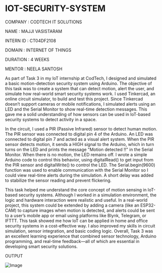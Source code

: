 # IOT-SECURITY-SYSTEM

COMPANY : CODTECH IT SOLUTIONS

NAME : MAJJI VASISTARAM

INTERN ID : CT04DF2108

DOMAIN : INTERNET OF THINGS

DURATION : 4 WEEKS

MENTOR : NEELA SANTOSH

As part of Task 3 in my IoT internship at CodTech, I designed and simulated a basic motion-detection security system using Arduino. The objective of this task was to create a system that can detect motion, alert the user, and simulate how real-world smart security systems work. I used Tinkercad, an online circuit simulator, to build and test this project. Since Tinkercad doesn’t support cameras or mobile notifications, I simulated alerts using an LED and the Serial Monitor to show real-time detection messages. This gave me a solid understanding of how sensors can be used in IoT-based security systems to detect activity in a space.

In the circuit, I used a PIR (Passive Infrared) sensor to detect human motion. The PIR sensor was connected to digital pin 4 of the Arduino. An LED was connected to digital pin 7 and acted as a visual alert system. When the PIR sensor detects motion, it sends a HIGH signal to the Arduino, which in turn turns on the LED and prints the message "Motion detected !!" in the Serial Monitor. When there is no motion, the LED remains off. I wrote a simple Arduino code to control this behavior, using digitalRead() to get input from the PIR sensor and digitalWrite() to control the LED. The Serial.begin(9600) function was used to enable communication with the Serial Monitor so I could view real-time alerts during the simulation. A short delay was added to stabilize the sensor reading and prevent flickering.

This task helped me understand the core concept of motion sensing in IoT-based security systems. Although I worked in a simulation environment, the logic and hardware interaction were realistic and useful. In a real-world project, this system could be extended by adding a camera (like an ESP32-CAM) to capture images when motion is detected, and alerts could be sent to a user’s mobile app or email using platforms like Blynk, Telegram, or IFTTT. This task showed me how IoT can be applied in home and office security systems in a cost-effective way. I also improved my skills in circuit simulation, sensor integration, and basic coding logic. Overall, Task 3 was an excellent learning experience that combined sensor technology, Arduino programming, and real-time feedback—all of which are essential in developing smart security solutions.

OUTPUT

![Image](https://github.com/user-attachments/assets/414d8ea2-d5d7-4af0-a61b-e1386a9fb2fa)
